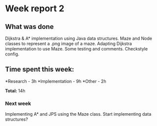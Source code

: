 # Week report 2

## What was done

Dijkstra & A* implementation using Java data structures. 
Maze and Node classes to represent a .png image of a maze.
Adapting Dijkstra implementation to use Maze.
Some testing and comments. Checkstyle config.

## Time spent this week:

*Research - 3h
*Implementation - 9h
*Other - 2h

**Total:** 14h

### Next week

Implementing A* and JPS using the Maze class. Start implementing data structures?